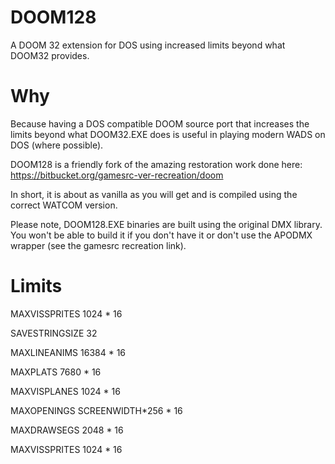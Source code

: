 # DOOM128
A DOOM 32 extension for DOS using increased limits beyond what DOOM32 provides.

# Why
Because having a DOS compatible DOOM source port that increases the limits beyond what DOOM32.EXE does is useful in playing modern WADS on DOS (where possible).

DOOM128 is a friendly fork of the amazing restoration work done here:
https://bitbucket.org/gamesrc-ver-recreation/doom

In short, it is about as vanilla as you will get and is compiled using the correct WATCOM version.

Please note, DOOM128.EXE binaries are built using the original DMX library.  You won't be able to build it if you don't have it or don't use the APODMX wrapper (see the gamesrc recreation link).

# Limits
MAXVISSPRITES    1024 * 16

SAVESTRINGSIZE 32

MAXLINEANIMS        16384 * 16

MAXPLATS    7680 * 16

MAXVISPLANES    1024 * 16

MAXOPENINGS        SCREENWIDTH*256 * 16

MAXDRAWSEGS        2048 * 16

MAXVISSPRITES    1024 * 16
